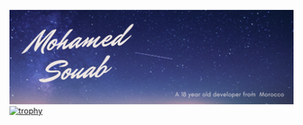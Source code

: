 [![Header](https://raw.githubusercontent.com/sawamoha20/sawamoha20/master/readme_header.png "Header")](https://mosouab.me)
[![trophy](https://github-profile-trophy.vercel.app/?username=sawamoha20)](https://github.com/ryo-ma/github-profile-trophy)
